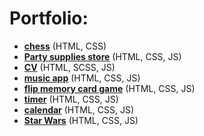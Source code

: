 # Portfolio:

- [**chess**](https://shchuka-vladimir.github.io/it-academy-course-html-css/homework_4/) (HTML, CSS)
- [**Party supplies store**](https://shchuka-vladimir.github.io/html-course-project/) (HTML, CSS, JS)
- [**CV**](https://shchuka-vladimir.github.io/CV) (HTML, SCSS, JS)
- [**music app**](https://shchuka-vladimir.github.io/it-academy-course-javascript/homework_6/) (HTML, CSS, JS)
- [**flip memory card game**](https://shchuka-vladimir.github.io/it-academy-course-javascript/homework_7/) (HTML, CSS, JS)
- [**timer**](https://shchuka-vladimir.github.io/it-academy-course-javascript/homework_8/) (HTML, CSS, JS)
- [**calendar**](https://shchuka-vladimir.github.io/it-academy-course-javascript/homework_9/) (HTML, CSS, JS)
- [**Star Wars**](https://shchuka-vladimir.github.io/js-course-project/) (HTML, CSS, JS)
